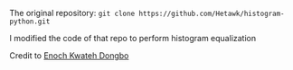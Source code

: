 The original repository: `git clone https://github.com/Hetawk/histogram-python.git`

I modified the code of that repo to perform histogram equalization

Credit to [Enoch Kwateh Dongbo](https://github.com/Hetawk/histogram-python.git)

